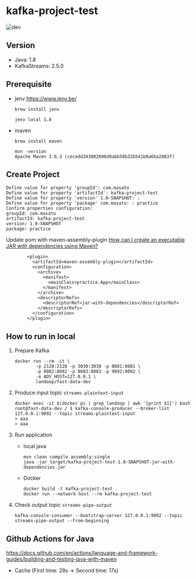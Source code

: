 # kafka-project-test

![dev](https://github.com/nakamasato/kafka-project-test/workflows/dev/badge.svg)

## Version

- Java: 1.8
- KafkaStreams: 2.5.0

## Prerequisite

- jenv https://www.jenv.be/

    ```
    brew install jenv
    ```

    ```
    jenv local 1.8
    ```

- maven

    ```
    brew install maven
    ```

    ```
    mvn -version
    Apache Maven 3.6.3 (cecedd343002696d0abb50b32b541b8a6ba2883f)
    ```

## Create Project

```
Define value for property 'groupId': com.masato
Define value for property 'artifactId': kafka-project-test
Define value for property 'version' 1.0-SNAPSHOT: :
Define value for property 'package' com.masato: : practice
Confirm properties configuration:
groupId: com.masato
artifactId: kafka-project-test
version: 1.0-SNAPSHOT
package: practice
```

Update pom with maven-assembly-plugin [How can I create an executable JAR with dependencies using Maven?](https://stackoverflow.com/questions/574594/how-can-i-create-an-executable-jar-with-dependencies-using-maven)

```
        <plugin>
          <artifactId>maven-assembly-plugin</artifactId>
          <configuration>
            <archive>
              <manifest>
                <mainClass>practice.App</mainClass>
              </manifest>
            </archive>
            <descriptorRefs>
              <descriptorRef>jar-with-dependencies</descriptorRef>
            </descriptorRefs>
          </configuration>
        </plugin>
```

## How to run in local

1. Prepare Kafka

    ```
    docker run --rm -it \
            -p 2128:2128 -p 3030:3030 -p 8081:8081 \
            -p 8082:8082 -p 8083:8083 -p 9092:9092 \
            -e ADV_HOST=127.0.0.1 \
            landoop/fast-data-dev
    ```

1. Produce input topic `streams-plaintext-input`

    ```
    docker exec -it $(docker ps | grep landoop | awk '{print $1}') bash
    root@fast-data-dev / $ kafka-console-producer --broker-list 127.0.0.1:9092 --topic streams-plaintext-input
    > aaa
    > aaa
    ```

1. Run application

    - local java

        ```
        mvn clean compile assembly:single
        java -jar target/kafka-project-test-1.0-SNAPSHOT-jar-with-dependencies.jar
        ```

    - Docker

        ```
        docker build -t kafka-project-test .
        docker run --network host --rm kafka-project-test
        ```

1. Check output topic `streams-pipe-output`

    ```
    kafka-console-consumer --bootstrap-server 127.0.0.1:9092 --topic streams-pipe-output --from-beginning
    ```

## Github Actions for Java

https://docs.github.com/en/actions/language-and-framework-guides/building-and-testing-java-with-maven

- Cache (First time: 28s -> Second time: 17s)
